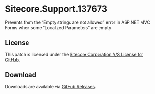 # Sitecore.Support.137673
Prevents from the &#8220;Empty strings are not allowed&#8221; error in ASP.NET MVC Forms when some &#8220;Localized Parameters&#8221; are empty

## License  
This patch is licensed under the [Sitecore Corporation A/S License for GitHub](https://github.com/sitecoresupport/Sitecore.Support.137673/blob/master/LICENSE).  

## Download  
Downloads are available via [GitHub Releases](https://github.com/sitecoresupport/Sitecore.Support.137673/releases).  
